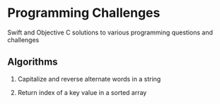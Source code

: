 # Programming Challenges #

Swift and Objective C solutions to various programming questions and challenges

## Algorithms ##

1. Capitalize and reverse alternate words in a string

2. Return index of a key value in a sorted array
